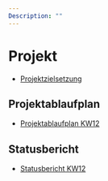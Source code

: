 ```yaml
---
Description: ""
---
```


# Projekt

- [Projektzielsetzung](/documents/projektzielsetzung.pdf)

## Projektablaufplan

- [Projektablaufplan KW12](/documents/projektablaufplan-kw12.pdf)

## Statusbericht

- [Statusbericht KW12](/documents/statusbericht-kw12.pdf)
